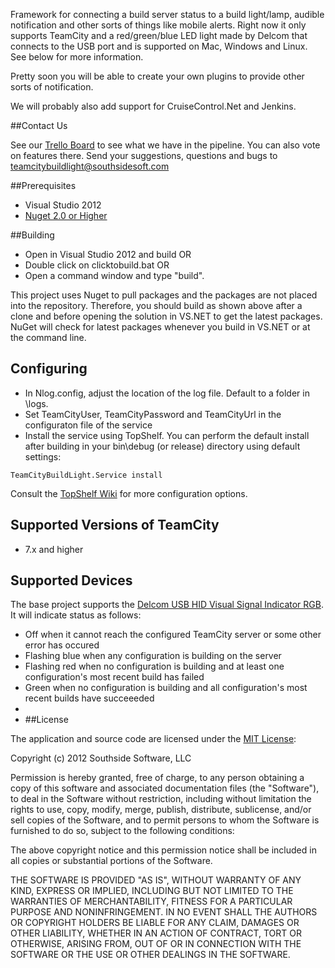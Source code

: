 Framework for connecting a build server status to a build light/lamp, audible notification and other sorts of things like mobile alerts.  Right now it only supports TeamCity and a red/green/blue LED light made by Delcom that connects to the USB port and is supported on Mac, Windows and Linux.  See below for more information.

Pretty soon you will be able to create your own plugins to provide other sorts of notification.

We will probably also add support for CruiseControl.Net and Jenkins.

##Contact Us

See our [Trello Board](https://trello.com/board/team-city-build-light/504b4a2e72e2d9db2e3ede6e) to see what we have in the pipeline.  You can also vote on features there.  Send your suggestions, questions and bugs to [teamcitybuildlight@southsidesoft.com](mailto://teamcitybuildlight@southsidesoft.com)

##Prerequisites

* Visual Studio 2012
* [Nuget 2.0 or Higher](http://www.nuget.org)

##Building

* Open in Visual Studio 2012 and build OR
* Double click on clicktobuild.bat OR
* Open a command window and type "build<return>".

This project uses Nuget to pull packages and the packages are not placed into the repository.  Therefore, you should build as shown above after a clone and before opening the solution in VS.NET to get the latest packages.  NuGet will check for latest packages whenever you build in VS.NET or at the command line.  

## Configuring

* In Nlog.config, adjust the location of the log file.  Default to a folder in \logs.
* Set TeamCityUser, TeamCityPassword and TeamCityUrl in the configuraton file of the service
* Install the service using TopShelf.  You can perform the default install after building in your bin\debug (or release) directory using default settings:

```
TeamCityBuildLight.Service install
```

Consult the [TopShelf Wiki](https://github.com/Topshelf/Topshelf/wiki/Command-Line) for more configuration options.

## Supported Versions of TeamCity

* 7.x and higher

## Supported Devices

The base project supports the [Delcom USB HID Visual Signal Indicator RGB](http://www.delcomproducts.com/products_USBLMP.asp).  It will indicate status as follows:

* Off when it cannot reach the configured TeamCity server or some other error has occured
* Flashing blue when any configuration is building on the server
* Flashing red when no configuration is building and at least one configuration's most recent build has failed
* Green when no configuration is building and all configuration's most recent builds have succeeeded
* 
* ##License

The application and source code are licensed under the [MIT License](http://opensource.org/licenses/MIT):

Copyright (c) 2012 Southside Software, LLC

Permission is hereby granted, free of charge, to any person obtaining a copy of this software and associated documentation files (the "Software"), to deal in the Software without restriction, including without limitation the rights to use, copy, modify, merge, publish, distribute, sublicense, and/or sell copies of the Software, and to permit persons to whom the Software is furnished to do so, subject to the following conditions:

The above copyright notice and this permission notice shall be included in all copies or substantial portions of the Software.

THE SOFTWARE IS PROVIDED "AS IS", WITHOUT WARRANTY OF ANY KIND, EXPRESS OR IMPLIED, INCLUDING BUT NOT LIMITED TO THE WARRANTIES OF MERCHANTABILITY, FITNESS FOR A PARTICULAR PURPOSE AND NONINFRINGEMENT. IN NO EVENT SHALL THE AUTHORS OR COPYRIGHT HOLDERS BE LIABLE FOR ANY CLAIM, DAMAGES OR OTHER LIABILITY, WHETHER IN AN ACTION OF CONTRACT, TORT OR OTHERWISE, ARISING FROM, OUT OF OR IN CONNECTION WITH THE SOFTWARE OR THE USE OR OTHER DEALINGS IN THE SOFTWARE.

